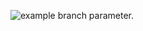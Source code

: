 ![example branch parameter.](https://github.com/toberite/vision-client/actions/workflows/master_vision-client.yml/badge.svg?branch=master)
